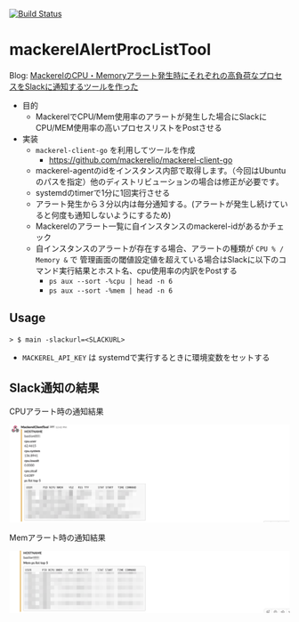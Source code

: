 [![Build Status](https://travis-ci.org/yhidetoshi/mackerelAlertProcListTool.svg?branch=master)](https://travis-ci.org/yhidetoshi/mackerelAlertProcListTool)

# mackerelAlertProcListTool

Blog: [MackerelのCPU・Memoryアラート発生時にそれぞれの高負荷なプロセスをSlackに通知するツールを作った](https://yhidetoshi.hatenablog.com/entry/2019/06/09/000000)

- 目的
  - MackerelでCPU/Mem使用率のアラートが発生した場合にSlackにCPU/MEM使用率の高いプロセスリストをPostさせる
- 実装
  - `mackerel-client-go` を利用してツールを作成
    - https://github.com/mackerelio/mackerel-client-go
  - mackerel-agentのidをインスタンス内部で取得します。（今回はUbuntuのパスを指定）他のディストリビューションの場合は修正が必要です。  
  - systemdのtimerで1分に1回実行させる
  - アラート発生から３分以内は毎分通知する。(アラートが発生し続けていると何度も通知しないようにするため)
  - Mackerelのアラート一覧に自インスタンスのmackerel-idがあるかチェック
  - 自インスタンスのアラートが存在する場合、アラートの種類が `CPU % / Memory &` で 管理画面の閾値設定値を超えている場合はSlackに以下のコマンド実行結果とホスト名、cpu使用率の内訳をPostする
    - `ps aux --sort -%cpu | head -n 6`
    - `ps aux --sort -%mem | head -n 6`

## Usage

``` 
> $ main -slackurl=<SLACKURL>
```

- `MACKEREL_API_KEY` は systemdで実行するときに環境変数をセットする


## Slack通知の結果

CPUアラート時の通知結果

![monitor一覧結果](./img/mackerel-alert-tool-cpu.png)


Memアラート時の通知結果

![monitor一覧結果](./img/mackerel-alert-tool-mem.png)
